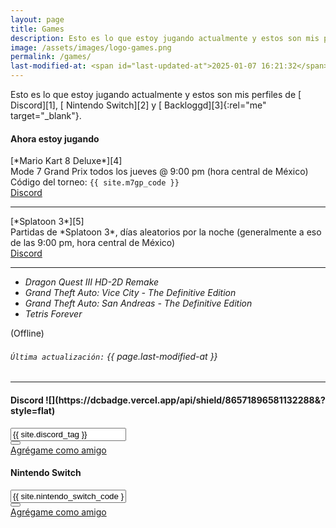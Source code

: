 ```yaml
---
layout: page
title: Games
description: Esto es lo que estoy jugando actualmente y estos son mis perfiles de Discord, Nintendo Switch y Backloggd.
image: /assets/images/logo-games.png
permalink: /games/
last-modified-at: <span id="last-updated-at">2025-01-07 16:21:32</span>
---
```


<div class="text-center">
Esto es lo que estoy jugando actualmente y estos son mis perfiles de [<i class="fa-solid fa-link"></i> Discord][1], [<i class="fa-solid fa-link"></i> Nintendo Switch][2] y [<i class="fa-solid fa-link"></i> Backloggd][3]{:rel="me" target="_blank"}.
</div>

<div class="row">
<div class="col-12 my-auto">

<div class="card text-center mb-0">
<div class="card-header">
<h4 class="card-title">
<i class="fa-solid fa-gamepad"></i> Ahora estoy jugando
</h4>
</div>
<div class="card-body">
<div class="row">
<div class="col-6 my-auto">
[*Mario Kart 8 Deluxe*][4]<br>
Mode 7 Grand Prix todos los jueves @ 9:00 pm (hora central de México)<br>
Código del torneo: <code>{{ site.m7gp_code }}</code><br>
</div>
<div class="col-6 my-auto">
<a class="btn btn-primary btn-lg" href="https://discord.gg/U77J5c6" target="_blank">
<i class="fa-brands fa-discord"></i> Discord
</a>
</div>
</div>
<hr>
<div class="row">
<div class="col-6 my-auto">
[*Splatoon 3*][5]<br>
Partidas de *Splatoon 3*, días aleatorios por la noche (generalmente a eso de las 9:00 pm, hora central de México)<br>
</div>
<div class="col-6 my-auto">
<a class="btn btn-primary btn-lg" href="https://discord.gg/NUSDKeJ" target="_blank">
<i class="fa-brands fa-discord"></i> Discord
</a>
</div>
</div>
<hr>
<div class="row">
<div class="col-6 my-auto">
<ul class="list-unstyled">
<li><em>Dragon Quest III HD-2D Remake</em></li>
<li><em>Grand Theft Auto: Vice City - The Definitive Edition</em></li>
<li><em>Grand Theft Auto: San Andreas - The Definitive Edition</em></li>
<li><em>Tetris Forever</em></li>
</ul>
</div>
<div class="col-6 my-auto text-monospace">
(Offline)
</div>
</div>
</div>
<div class="card-footer text-muted">
<h6>
<code>Última actualización:</code> {{ page.last-modified-at }}
</h6>
</div>
</div>

</div>
</div>

---

<div class="row mb-3">
<div class="col-12 col-lg-6 my-auto">

<div class="card mb-4 my-lg-auto text-center" id="discord-tag">
<div class="card-header">
<h4 class="card-title">
<i class="fa-brands fa-discord"></i> Discord ![](https://dcbadge.vercel.app/api/shield/86571896581132288&?style=flat)
</h4>
</div>
<div class="card-body">
<div class="input-group justify-content-center">
<input type="text" class="form-control clipboard-field" id="discord-tag-value" value="{{ site.discord_tag }}" data-toggle="tooltip" data-placement="top" data-trigger="focus" title="Username de Discord copiado" aria-label="" aria-describedby readonly>
<div class="input-group-append">
<button class="btn btn-outline-secondary" type="button" data-clipboard-target="#discord-tag-value" data-toggle="tooltip" data-placement="top" title="Copiar">
<i class="fa-solid fa-copy"></i>
</button>
</div>
</div>
<a class="btn btn-primary btn-sm mt-4" href="https://discordapp.com/users/86571896581132288/" rel="me" target="_blank">
<i class="fa-solid fa-user-plus"></i> Agrégame como amigo
</a>
</div>
</div>

</div>

<div class="col-12 col-lg-6 my-auto">

<div class="card mb-4 my-lg-auto text-center" id="nintendo-switch">
<div class="card-header">
<h4 class="card-title">
<i class="fa-solid fa-gamepad"></i> Nintendo Switch
</h4>
</div>
<div class="card-body">
<div class="input-group justify-content-center">
<input type="text" class="form-control clipboard-field" id="nintendo-switch-code" value="{{ site.nintendo_switch_code }}" data-toggle="tooltip" data-placement="top" data-trigger="focus" title="Código copiado" aria-label="" aria-describedby readonly>
<div class="input-group-append">
<button class="btn btn-outline-secondary" type="button" data-clipboard-target="#nintendo-switch-code" data-toggle="tooltip" data-placement="top" title="Copiar">
<i class="fa-solid fa-copy"></i>
</button>
</div>
</div>
<a class="btn btn-primary btn-sm mt-4" href="https://lounge.nintendo.com/friendcode/3920-3330-9820/DLkJcWQ1L6" rel="me" target="_blank">
<i class="fa-solid fa-user-plus"></i> Agrégame como amigo
</a>
</div>
</div>

</div>
</div>

[1]: #discord-tag
[2]: #nintendo-switch
[3]: https://www.backloggd.com/u/mijo/playing/
[4]: /games/mario-kart/
[5]: /games/splatoon/
